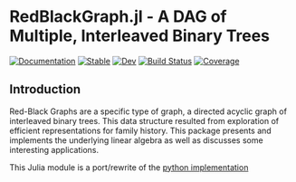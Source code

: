 # RedBlackGraph.jl - A DAG of Multiple, Interleaved Binary Trees

[![Documentation](https://github.com/rappdw/RedBlackGraph.jl/actions/workflows/Documentation.yml/badge.svg)](https://github.com/rappdw/RedBlackGraph.jl/actions/workflows/Documentation.yml)
[![Stable](https://img.shields.io/badge/docs-stable-blue.svg)](https://rappdw.github.io/RedBlackGraph.jl/stable)
[![Dev](https://img.shields.io/badge/docs-dev-blue.svg)](https://rappdw.github.io/RedBlackGraph.jl/dev)
[![Build Status](https://ci.appveyor.com/api/projects/status/7f3nqx8oq02pdewy/branch/main?svg=true)](https://ci.appveyor.com/project/rappdw/redblackgraph-jl/branch/main)
[![Coverage](https://codecov.io/gh/rappdw/RedBlackGraph.jl/branch/main/graph/badge.svg)](https://codecov.io/gh/rappdw/RedBlackGraph.jl)

## Introduction
Red-Black Graphs are a specific type of graph, a directed acyclic graph of interleaved binary trees. This data 
structure resulted from exploration of efficient representations for family history. This package presents and 
implements the underlying linear algebra as well as discusses some interesting applications.

This Julia module is a port/rewrite of the [python implementation](https://github.com/rappdw/redblackgraph)
